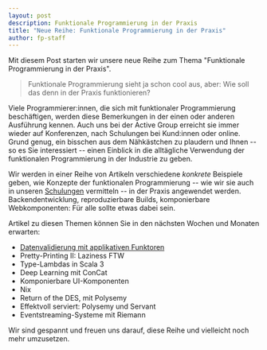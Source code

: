 ```yaml
---
layout: post
description: Funktionale Programmierung in der Praxis
title: "Neue Reihe: Funktionale Programmierung in der Praxis"
author: fp-staff
---
```


Mit diesem Post starten wir unsere neue Reihe zum Thema "Funktionale
Programmierung in der Praxis".

<!-- more start -->

> Funktionale Programmierung sieht ja schon cool aus, aber: Wie soll
> das denn in der Praxis funktionieren?

Viele Programmierer:innen, die sich mit funktionaler Programmierung
beschäftigen, werden diese Bemerkungen in der einen oder anderen
Ausführung kennen.  Auch uns bei der Active Group erreicht sie immer
wieder auf Konferenzen, nach Schulungen bei Kund:innen oder online.
Grund genug, ein bisschen aus dem Nähkästchen zu plaudern und Ihnen --
so es Sie interessiert -- einen Einblick in die alltägliche Verwendung
der funktionalen Programmierung in der Industrie zu geben.

Wir werden in einer Reihe von Artikeln verschiedene *konkrete*
Beispiele geben, wie Konzepte der funktionalen Programmierung -- wie
wir sie auch in unseren
[Schulungen](https://www.active-group.de/schulung/) vermitteln -- in
der Praxis angewendet werden.  Backendentwicklung, reproduzierbare
Builds, komponierbare Webkomponenten: Für alle sollte etwas dabei
sein.

Artikel zu diesen Themen können Sie in den nächsten Wochen und Monaten
erwarten:

- [Datenvalidierung mit applikativen
  Funktoren](/2022/04/26/validierung-mit-applikativen-funktoren.html)
- Pretty-Printing II: Laziness FTW
- Type-Lambdas in Scala 3
- Deep Learning mit ConCat
- Komponierbare UI-Komponenten
- Nix
- Return of the DES, mit Polysemy
- Effektvoll serviert: Polysemy und Servant
- Eventstreaming-Systeme mit Riemann

Wir sind gespannt und freuen uns darauf, diese Reihe und vielleicht
noch mehr umzusetzen.
